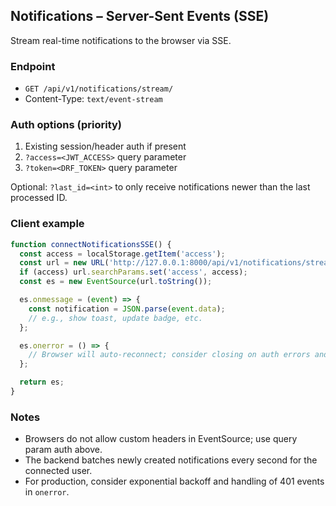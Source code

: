 ## Notifications – Server-Sent Events (SSE)

Stream real-time notifications to the browser via SSE.

### Endpoint
- `GET /api/v1/notifications/stream/`
- Content-Type: `text/event-stream`

### Auth options (priority)
1. Existing session/header auth if present
2. `?access=<JWT_ACCESS>` query parameter
3. `?token=<DRF_TOKEN>` query parameter

Optional: `?last_id=<int>` to only receive notifications newer than the last processed ID.

### Client example
```javascript
function connectNotificationsSSE() {
  const access = localStorage.getItem('access');
  const url = new URL('http://127.0.0.1:8000/api/v1/notifications/stream/');
  if (access) url.searchParams.set('access', access);
  const es = new EventSource(url.toString());

  es.onmessage = (event) => {
    const notification = JSON.parse(event.data);
    // e.g., show toast, update badge, etc.
  };

  es.onerror = () => {
    // Browser will auto-reconnect; consider closing on auth errors and relogin
  };

  return es;
}
```

### Notes
- Browsers do not allow custom headers in EventSource; use query param auth above.
- The backend batches newly created notifications every second for the connected user.
- For production, consider exponential backoff and handling of 401 events in `onerror`.
